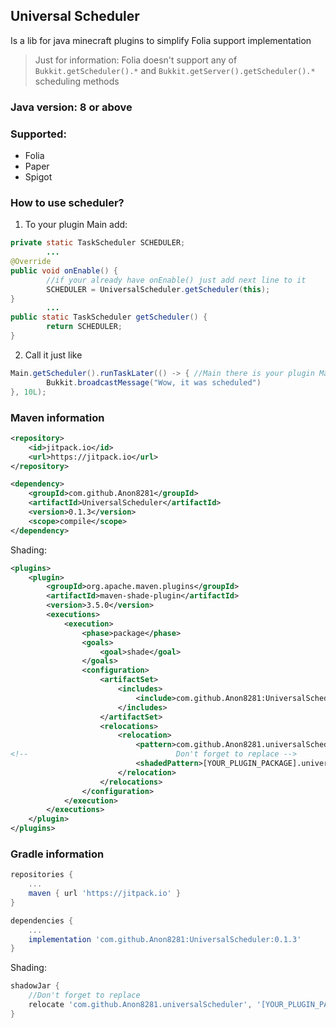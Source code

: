 ## Universal Scheduler

Is a lib for java minecraft plugins to simplify Folia support implementation
> Just for information: Folia doesn't support any of `Bukkit.getScheduler().*` and `Bukkit.getServer().getScheduler().*`
> scheduling methods
 
### Java version: 8 or above

### Supported:

- Folia
- Paper
- Spigot

### How to use scheduler?

1. To your plugin Main add:

```java
private static TaskScheduler SCHEDULER;
        ...
@Override
public void onEnable() {
        //if your already have onEnable() just add next line to it
        SCHEDULER = UniversalScheduler.getScheduler(this);
}
        ...
public static TaskScheduler getScheduler() {
        return SCHEDULER;
}
```

2. Call it just like

```java
Main.getScheduler().runTaskLater(() -> { //Main there is your plugin Main
        Bukkit.broadcastMessage("Wow, it was scheduled")
}, 10L);
```

### Maven information

```xml
<repository>
    <id>jitpack.io</id>
    <url>https://jitpack.io</url>
</repository>
```

```xml
<dependency>
    <groupId>com.github.Anon8281</groupId>
    <artifactId>UniversalScheduler</artifactId>
    <version>0.1.3</version>
    <scope>compile</scope>
</dependency>
 ```

Shading:

```xml
<plugins>
    <plugin>
        <groupId>org.apache.maven.plugins</groupId>
        <artifactId>maven-shade-plugin</artifactId>
        <version>3.5.0</version>
        <executions>
            <execution>
                <phase>package</phase>
                <goals>
                    <goal>shade</goal>
                </goals>
                <configuration>
                    <artifactSet>
                        <includes>
                            <include>com.github.Anon8281:UniversalScheduler</include>
                        </includes>
                    </artifactSet>
                    <relocations>
                        <relocation>
                            <pattern>com.github.Anon8281.universalScheduler</pattern>
<!--                                 Don't forget to replace -->
                            <shadedPattern>[YOUR_PLUGIN_PACKAGE].universalScheduler</shadedPattern>
                        </relocation>
                    </relocations>
                </configuration>
            </execution>
        </executions>
    </plugin>
</plugins>
```

### Gradle information
```groovy
repositories {
    ...
    maven { url 'https://jitpack.io' }
}
```
```groovy
dependencies {
    ...
    implementation 'com.github.Anon8281:UniversalScheduler:0.1.3'
}
```
Shading:
```groovy
shadowJar {
    //Don't forget to replace
    relocate 'com.github.Anon8281.universalScheduler', '[YOUR_PLUGIN_PACKAGE].universalScheduler' 
}
```
